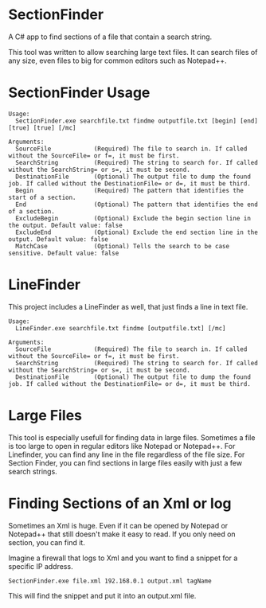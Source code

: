 # SectionFinder
A C# app to find sections of a file that contain a search string. 

This tool was written to allow searching large text files. It can search files of any size, even files to big for common editors such as Notepad++.

# SectionFinder Usage
```
Usage:
  SectionFinder.exe searchfile.txt findme outputfile.txt [begin] [end] [true] [true] [/mc]

Arguments:
  SourceFile            (Required) The file to search in. If called without the SourceFile= or f=, it must be first.
  SearchString          (Required) The string to search for. If called without the SearchString= or s=, it must be second.
  DestinationFile       (Optional) The output file to dump the found job. If called without the DestinationFile= or d=, it must be third.
  Begin                 (Required) The pattern that identifies the start of a section.
  End                   (Optional) The pattern that identifies the end of a section.
  ExcludeBegin          (Optional) Exclude the begin section line in the output. Default value: false
  ExcludeEnd            (Optional) Exclude the end section line in the output. Default value: false
  MatchCase             (Optional) Tells the search to be case sensitive. Default value: false
```

# LineFinder
This project includes a LineFinder as well, that just finds a line in text file.
```
Usage:
  LineFinder.exe searchfile.txt findme [outputfile.txt] [/mc]

Arguments:
  SourceFile            (Required) The file to search in. If called without the SourceFile= or f=, it must be first.
  SearchString          (Required) The string to search for. If called without the SearchString= or s=, it must be second.
  DestinationFile       (Optional) The output file to dump the found job. If called without the DestinationFile= or d=, it must be third.
```

# Large Files

This tool is especially usefull for finding data in large files. Sometimes a file is too large to open in regular editors like Notepad or Notepad++. For Linefinder, you can find any line in the file regardless of the file size. For Section Finder, you can find sections in large files easily with just a few search strings.

# Finding Sections of an Xml or log

Sometimes an Xml is huge. Even if it can be opened by Notepad or Notepad++ that still doesn't make it easy to read. If you only need on section, you can find it.

Imagine a firewall that logs to Xml and you want to find a snippet for a specific IP address.

```SectionFinder.exe file.xml 192.168.0.1 output.xml tagName```

This will find the snippet and put it into an output.xml file.

